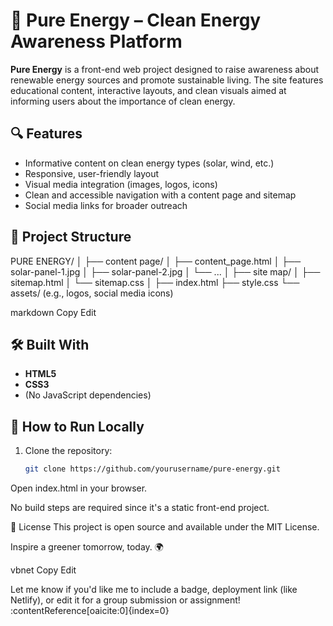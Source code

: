 # 🌱 Pure Energy – Clean Energy Awareness Platform

**Pure Energy** is a front-end web project designed to raise awareness about renewable energy sources and promote sustainable living. The site features educational content, interactive layouts, and clean visuals aimed at informing users about the importance of clean energy.

## 🔍 Features

- Informative content on clean energy types (solar, wind, etc.)
- Responsive, user-friendly layout
- Visual media integration (images, logos, icons)
- Clean and accessible navigation with a content page and sitemap
- Social media links for broader outreach

## 📁 Project Structure

PURE ENERGY/
│
├── content page/
│ ├── content_page.html
│ ├── solar-panel-1.jpg
│ ├── solar-panel-2.jpg
│ └── ...
│
├── site map/
│ ├── sitemap.html
│ └── sitemap.css
│
├── index.html
├── style.css
└── assets/ (e.g., logos, social media icons)

markdown
Copy
Edit

## 🛠️ Built With

- **HTML5**
- **CSS3**
- (No JavaScript dependencies)



## 🚀 How to Run Locally

1. Clone the repository:
   ```bash
   git clone https://github.com/yourusername/pure-energy.git
Open index.html in your browser.

No build steps are required since it's a static front-end project.

📄 License
This project is open source and available under the MIT License.

Inspire a greener tomorrow, today. 🌍

vbnet
Copy
Edit

Let me know if you'd like me to include a badge, deployment link (like Netlify), or edit it for a group submission or assignment! ​:contentReference[oaicite:0]{index=0}​
